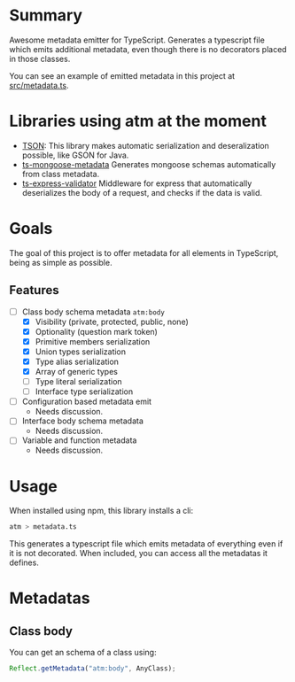 # Summary
Awesome metadata emitter for TypeScript. Generates a typescript file which emits additional metadata, even though there is no decorators placed in those classes.

You can see an example of emitted metadata in this project at [src/metadata.ts](https://github.com/lilezek/awesome-metadata/blob/master/src/metadata.ts).

# Libraries using atm at the moment

* [TSON](https://github.com/lilezek/tson): This library makes automatic serialization and deseralization possible, like GSON for Java.
* [ts-mongoose-metadata](https://github.com/lilezek/ts-mongoose-metadata) Generates mongoose schemas automatically from class metadata.
* [ts-express-validator](https://github.com/lilezek/ts-express-validator) Middleware for express that automatically deserializes the body of a request,
and checks if the data is valid.

# Goals

The goal of this project is to offer metadata for all elements in TypeScript, being as simple as possible. 

## Features

* [ ] Class body schema metadata `atm:body`
  * [x] Visibility (private, protected, public, none)
  * [x] Optionality (question mark token) 
  * [x] Primitive members serialization
  * [x] Union types serialization
  * [x] Type alias serialization
  * [x] Array of generic types
  * [ ] Type literal serialization
  * [ ] Interface type serialization
* [ ] Configuration based metadata emit
  * Needs discussion.
* [ ] Interface body schema metadata 
  * Needs discussion.
* [ ] Variable and function metadata
  * Needs discussion.

# Usage

When installed using npm, this library installs a cli:

```sh
atm > metadata.ts
```

This generates a typescript file which emits metadata of everything even if it is not decorated. When included, you can access 
all the metadatas it defines.

# Metadatas

## Class body

You can get an schema of a class using:

```ts
Reflect.getMetadata("atm:body", AnyClass);
```